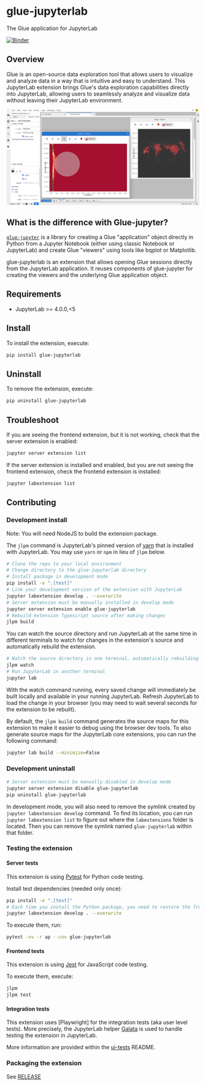 # glue-jupyterlab

The Glue application for JupyterLab

[![Binder](https://mybinder.org/badge_logo.svg)](https://mybinder.org/v2/gh/QuantStack/glue-jupyterlab/stable?urlpath=lab)

## Overview

Glue is an open-source data exploration tool that allows users to visualize and analyze data in a way that is intuitive and easy to understand. This JupyterLab extension brings Glue's data exploration capabilities directly into JupyterLab, allowing users to seamlessly analyze and visualize data without leaving their JupyterLab environment.

![glue-jupyterlab](glue-jupyterlab.png)

## What is the difference with Glue-jupyter?

[`glue-jupyter`](https://github.com/glue-viz/glue-jupyter) is a library for creating a Glue "application" object directly in Python from a Jupyter Notebook (either using classic Notebook or JupyterLab) and create Glue "viewers" using tools like bqplot or Matplotlib.

glue-jupyterlab is an extension that allows opening Glue sessions directly from the JupyterLab application. It reuses components of glue-jupyter for creating the viewers and the underlying Glue application object.

## Requirements

- JupyterLab >= 4.0.0,<5

## Install

To install the extension, execute:

```bash
pip install glue-jupyterlab
```

## Uninstall

To remove the extension, execute:

```bash
pip uninstall glue-jupyterlab
```

## Troubleshoot

If you are seeing the frontend extension, but it is not working, check
that the server extension is enabled:

```bash
jupyter server extension list
```

If the server extension is installed and enabled, but you are not seeing
the frontend extension, check the frontend extension is installed:

```bash
jupyter labextension list
```

## Contributing

### Development install

Note: You will need NodeJS to build the extension package.

The `jlpm` command is JupyterLab's pinned version of
[yarn](https://yarnpkg.com/) that is installed with JupyterLab. You may use
`yarn` or `npm` in lieu of `jlpm` below.

```bash
# Clone the repo to your local environment
# Change directory to the glue-jupyterlab directory
# Install package in development mode
pip install -e ".[test]"
# Link your development version of the extension with JupyterLab
jupyter labextension develop . --overwrite
# Server extension must be manually installed in develop mode
jupyter server extension enable glue-jupyterlab
# Rebuild extension Typescript source after making changes
jlpm build
```

You can watch the source directory and run JupyterLab at the same time in different terminals to watch for changes in the extension's source and automatically rebuild the extension.

```bash
# Watch the source directory in one terminal, automatically rebuilding when needed
jlpm watch
# Run JupyterLab in another terminal
jupyter lab
```

With the watch command running, every saved change will immediately be built locally and available in your running JupyterLab. Refresh JupyterLab to load the change in your browser (you may need to wait several seconds for the extension to be rebuilt).

By default, the `jlpm build` command generates the source maps for this extension to make it easier to debug using the browser dev tools. To also generate source maps for the JupyterLab core extensions, you can run the following command:

```bash
jupyter lab build --minimize=False
```

### Development uninstall

```bash
# Server extension must be manually disabled in develop mode
jupyter server extension disable glue-jupyterlab
pip uninstall glue-jupyterlab
```

In development mode, you will also need to remove the symlink created by `jupyter labextension develop`
command. To find its location, you can run `jupyter labextension list` to figure out where the `labextensions`
folder is located. Then you can remove the symlink named `glue-jupyterlab` within that folder.

### Testing the extension

#### Server tests

This extension is using [Pytest](https://docs.pytest.org/) for Python code testing.

Install test dependencies (needed only once):

```sh
pip install -e ".[test]"
# Each time you install the Python package, you need to restore the front-end extension link
jupyter labextension develop . --overwrite
```

To execute them, run:

```sh
pytest -vv -r ap --cov glue-jupyterlab
```

#### Frontend tests

This extension is using [Jest](https://jestjs.io/) for JavaScript code testing.

To execute them, execute:

```sh
jlpm
jlpm test
```

#### Integration tests

This extension uses [Playwright] for the integration tests (aka user level tests).
More precisely, the JupyterLab helper [Galata](https://github.com/jupyterlab/jupyterlab/tree/master/galata) is used to handle testing the extension in JupyterLab.

More information are provided within the [ui-tests](./ui-tests/README.md) README.

### Packaging the extension

See [RELEASE](RELEASE.md)
